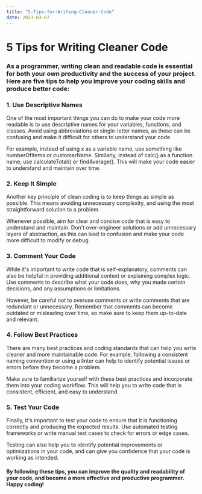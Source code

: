 ```yaml
---
title: "5-Tips-for-Writing-Cleaner-Code"
date: 2023-03-07
---
```

# 5 Tips for Writing Cleaner Code
### As a programmer, writing clean and readable code is essential for both your own productivity and the success of your project. Here are five tips to help you improve your coding skills and produce better code:

### 1. Use Descriptive Names
One of the most important things you can do to make your code more readable is to use descriptive names for your variables, functions, and classes. Avoid using abbreviations or single-letter names, as these can be confusing and make it difficult for others to understand your code.

For example, instead of using x as a variable name, use something like numberOfItems or customerName. Similarly, instead of calc() as a function name, use calculateTotal() or findAverage(). This will make your code easier to understand and maintain over time.

### 2. Keep It Simple
Another key principle of clean coding is to keep things as simple as possible. This means avoiding unnecessary complexity, and using the most straightforward solution to a problem.

Whenever possible, aim for clear and concise code that is easy to understand and maintain. Don't over-engineer solutions or add unnecessary layers of abstraction, as this can lead to confusion and make your code more difficult to modify or debug.

### 3. Comment Your Code
While it's important to write code that is self-explanatory, comments can also be helpful in providing additional context or explaining complex logic. Use comments to describe what your code does, why you made certain decisions, and any assumptions or limitations.

However, be careful not to overuse comments or write comments that are redundant or unnecessary. Remember that comments can become outdated or misleading over time, so make sure to keep them up-to-date and relevant.

### 4. Follow Best Practices
There are many best practices and coding standards that can help you write cleaner and more maintainable code. For example, following a consistent naming convention or using a linter can help to identify potential issues or errors before they become a problem.

Make sure to familiarize yourself with these best practices and incorporate them into your coding workflow. This will help you to write code that is consistent, efficient, and easy to understand.

### 5. Test Your Code
Finally, it's important to test your code to ensure that it is functioning correctly and producing the expected results. Use automated testing frameworks or write manual test cases to check for errors or edge cases.

Testing can also help you to identify potential improvements or optimizations in your code, and can give you confidence that your code is working as intended.

#### By following these tips, you can improve the quality and readability of your code, and become a more effective and productive programmer. Happy coding!
